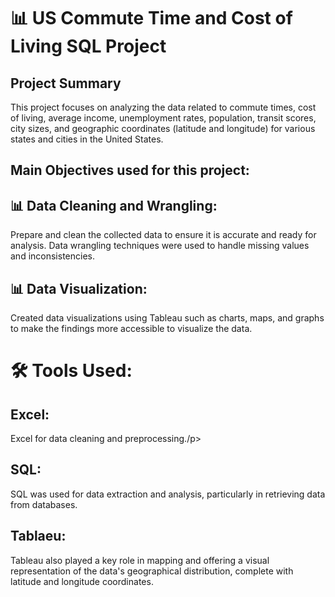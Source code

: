 

<h1> 📊 US Commute Time and Cost of Living SQL Project  </h1>

<h2> Project Summary </h2>

<p>This project focuses on analyzing the  data related to commute times, cost of living, average income, unemployment rates, population, transit scores, city sizes, and geographic coordinates (latitude and longitude) for various states and cities in the United States.</p>

<h2> Main Objectives used for this project: </h2>

 <h2> 📊 Data Cleaning and Wrangling:</h2> <p>Prepare and clean the collected data to ensure it is accurate and ready for analysis. Data wrangling techniques were used to handle missing values and inconsistencies. </p>

<h2> 📊 Data Visualization: </h2>
 <p>Created data visualizations using Tableau such as charts, maps, and graphs to make the findings more accessible to visualize the data. </p>

<h1>  🛠️ Tools Used:</h1>

<h2> Excel:</h2>
<p>Excel for data cleaning and preprocessing./p>

<h2>SQL:</h2> 

<p>SQL was used for data extraction and analysis, particularly in retrieving data from databases.</p>

<h2> Tablaeu: </h2>

<p>Tableau also played a key role in mapping  and offering a visual representation of the data's geographical distribution, complete with latitude and longitude coordinates.</p>




